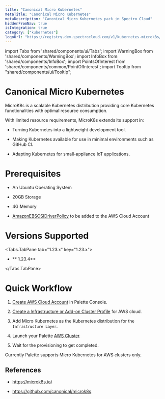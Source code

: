 ```yaml
---
title: "Canonical Micro Kubernetes"
metaTitle: "Canonical Micro Kubernetes"
metaDescription: "Canonical Micro Kubernetes pack in Spectro Cloud"
hiddenFromNav: true
isIntegration: true
category: ["kubernetes"]
logoUrl: "https://registry.dev.spectrocloud.com/v1/kubernetes-microk8s/blobs/sha256:b971b64f62e2e67b0a166316f96e6f4211aacea6e28459bb89275e8882ade985?type=image/png"
---
```


import Tabs from 'shared/components/ui/Tabs';
import WarningBox from 'shared/components/WarningBox';
import InfoBox from 'shared/components/InfoBox';
import PointsOfInterest from 'shared/components/common/PointOfInterest';
import Tooltip from "shared/components/ui/Tooltip";

# Canonical Micro Kubernetes


MicroK8s is a scalable Kubernetes distribution providing core Kubernetes functionalities with optimal resource consumption. 

With limited resource requirements, MicroK8s extends its support in:

* Turning Kubernetes into a lightweight development tool.


* Making Kubernetes available for use in minimal environments such as GitHub CI.


* Adapting Kubernetes for small-appliance IoT applications.

# Prerequisites

* An Ubuntu Operating System


* 20GB Storage


* 4G Memory


* [AmazonEBSCSIDriverPolicy](/clusters/public-cloud/eks#globalroleadditionalpolicies:) to be added to the AWS Cloud Account



# Versions Supported

<Tabs>

<Tabs.TabPane tab="1.23.x" key="1.23.x">

* ** 1.23.4**

</Tabs.TabPane>

</Tabs>

# Quick Workflow

1. [Create AWS Cloud Account](/clusters/public-cloud/eks#creatinganawscloudaccount) in Palette Console.

2. [Create a Infrastructure or Add-on Cluster Profile](/cluster-profiles/task-define-profile) for AWS cloud.

3. Add Micro Kubernetes as the Kubernetes distribution for the `Infrastructure Layer`.

4. Launch your Palette [AWS Cluster](/clusters/public-cloud/aws#deployinganawscluster).

5. Wait for the provisioning to get completed.

<InfoBox>
Currently Palette supports Micro Kubernetes for AWS clusters only.
</InfoBox>

## References

* https://microk8s.io/


* https://github.com/canonical/microk8s
